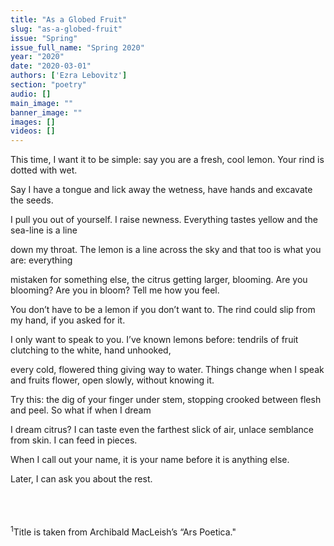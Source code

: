 ```yaml
---
title: "As a Globed Fruit"
slug: "as-a-globed-fruit"
issue: "Spring"
issue_full_name: "Spring 2020"
year: "2020"
date: "2020-03-01"
authors: ['Ezra Lebovitz']
section: "poetry"
audio: []
main_image: ""
banner_image: ""
images: []
videos: []
---
```



This time, I want it to be simple: say you are
a fresh, cool lemon. Your rind is dotted with wet.

Say I have a tongue and lick away the wetness,
have hands and excavate the seeds.

I pull you out of yourself. I raise newness.
Everything tastes yellow and the sea-line is a line

down my throat. The lemon is a line across
the sky and that too is what you are: everything

mistaken for something else, the citrus getting larger, blooming.
Are you blooming? Are you in bloom? Tell me how you feel.

You don’t have to be a lemon if you don’t want to.
The rind could slip from my hand, if you asked for it.

I only want to speak to you. I’ve known lemons before:
tendrils of fruit clutching to the white, hand unhooked,

every cold, flowered thing giving way to water. Things change
when I speak and fruits flower, open slowly, without knowing it.

Try this: the dig of your finger under stem, stopping
crooked between flesh and peel. So what if when I dream

I dream citrus? I can taste even the farthest slick of air,
unlace semblance from skin. I can feed in pieces.

When I call out your name, it is your name
before it is anything else.

Later, I can ask you about the rest.

<br>
<br>
<br>
<sup>1</sup>Title is taken from Archibald MacLeish’s “Ars Poetica."
